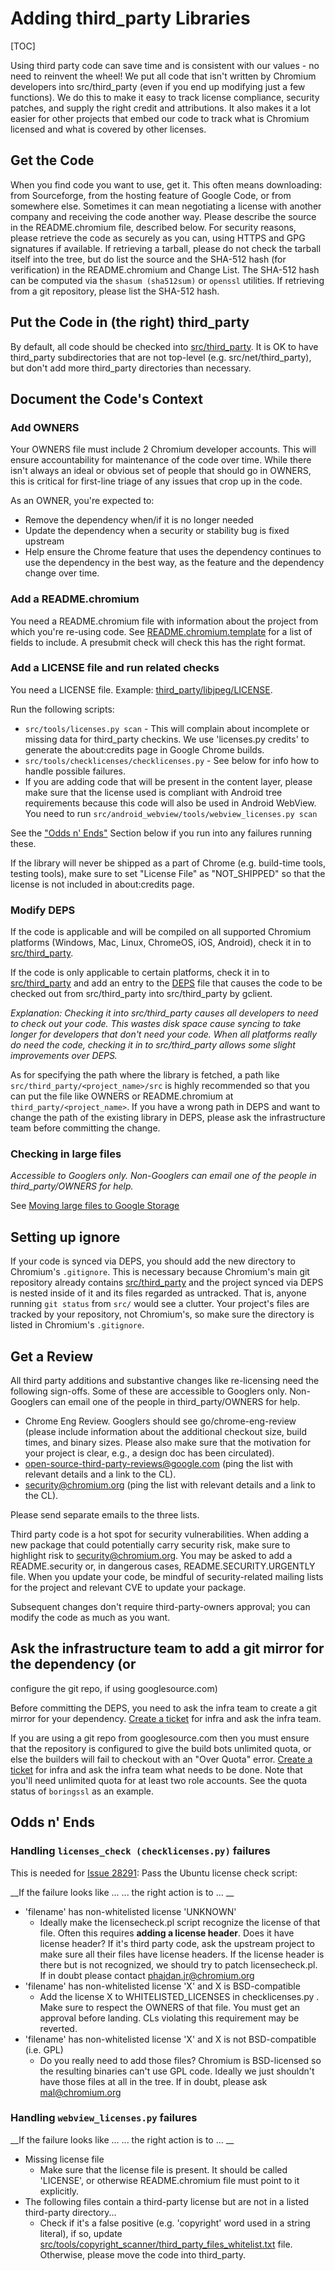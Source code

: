 # Adding third_party Libraries

[TOC]

Using third party code can save time and is consistent with our values - no need
to reinvent the wheel! We put all code that isn't written by Chromium developers
into src/third_party (even if you end up modifying just a few functions). We do
this to make it easy to track license compliance, security patches, and supply
the right credit and attributions. It also makes it a lot easier for other
projects that embed our code to track what is Chromium licensed and what is
covered by other licenses.

## Get the Code

When you find code you want to use, get it. This often means downloading: from
Sourceforge, from the hosting feature of Google Code, or from somewhere else.
Sometimes it can mean negotiating a license with another company and receiving
the code another way. Please describe the source in the README.chromium file,
described below.  For security reasons, please retrieve the code as securely as
you can, using HTTPS and GPG signatures if available.  If retrieving a tarball,
please do not check the tarball itself into the tree, but do list the source and
the SHA-512 hash (for verification) in the README.chromium and Change List. The
SHA-512 hash can be computed via the `shasum (sha512sum)` or `openssl`
utilities.  If retrieving from a git repository, please list the SHA-512 hash.

## Put the Code in (the right) third_party

By default, all code should be checked into
[src/third_party](http://src.chromium.org/viewvc/chrome/trunk/src/third_party/).
It is OK to have third_party subdirectories that are not top-level (e.g.
src/net/third_party), but don't add more third_party directories than necessary.

## Document the Code's Context

### Add OWNERS

Your OWNERS file must include 2 Chromium developer accounts. This will ensure
accountability for maintenance of the code over time. While there isn't always
an ideal or obvious set of people that should go in OWNERS, this is critical for
first-line triage of any issues that crop up in the code.

As an OWNER, you're expected to:

* Remove the dependency when/if it is no longer needed
* Update the dependency when a security or stability bug is fixed upstream
* Help ensure the Chrome feature that uses the dependency continues to use the
  dependency in the best way, as the feature and the dependency change over
  time.

### Add a README.chromium

You need a README.chromium file with information about the project from which
you're re-using code. See
[README.chromium.template](http://src.chromium.org/viewvc/chrome/trunk/src/third_party/README.chromium.template)
for a list of fields to include. A presubmit check will check this has the right
format.

### Add a LICENSE file and run related checks

You need a LICENSE file. Example:
[third_party/libjpeg/LICENSE](http://src.chromium.org/viewvc/chrome/trunk/src/third_party/libjpeg/LICENSE?revision=42288&view=markup).

Run the following scripts:

* `src/tools/licenses.py scan` - This will complain about incomplete or missing
  data for third_party checkins. We use 'licenses.py credits' to generate the
  about:credits page in Google Chrome builds.
* `src/tools/checklicenses/checklicenses.py` - See below for info how to handle
  possible failures.
* If you are adding code that will be present in the content layer, please make
  sure that the license used is compliant with Android tree requirements because
  this code will also be used in Android WebView. You need to run
  `src/android_webview/tools/webview_licenses.py scan`

See the ["Odds n' Ends"](adding_to_third_party.md#Odds-n_Ends) Section below if
you run into any failures running these.

If the library will never be shipped as a part of Chrome (e.g. build-time tools,
testing tools), make sure to set "License File" as "NOT_SHIPPED" so that the
license is not included in about:credits page.

### Modify DEPS

If the code is applicable and will be compiled on all supported Chromium
platforms (Windows, Mac, Linux, ChromeOS, iOS, Android), check it in to
[src/third_party](http://src.chromium.org/viewvc/chrome/trunk/src/third_party/). 

If the code is only applicable to certain platforms, check it in to
[src/third_party](http://src.chromium.org/viewvc/chrome/trunk/src/third_party/)
and add an entry to the
[DEPS](http://src.chromium.org/viewvc/chrome/trunk/src/DEPS) file that causes
the code to be checked out from src/third_party into src/third_party by gclient.

_Explanation: Checking it into src/third_party causes all developers to need to
check out your code. This wastes disk space cause syncing to take longer for
developers that don't need your code. When all platforms really do need the
code, checking it in to src/third_party allows some slight improvements over
DEPS._

As for specifying the path where the library is fetched, a path like
`src/third_party/<project_name>/src` is highly recommended so that you can put
the file like OWNERS or README.chromium at `third_party/<project_name>`. If you
have a wrong path in DEPS and want to change the path of the existing library in
DEPS, please ask the infrastructure team before committing the change.

### Checking in large files
_Accessible to Googlers only. Non-Googlers can email one of the people in
third_party/OWNERS for help._

See [Moving large files to Google Storage](https://goto.google.com/checking-in-large-files)

## Setting up ignore

If your code is synced via DEPS, you should add the new directory to Chromium's
`.gitignore`. This is necessary because Chromium's main git repository already
contains
[src/third_party](http://src.chromium.org/viewvc/chrome/trunk/src/third_party/)
and the project synced via DEPS is nested inside of it and its files regarded as
untracked. That is, anyone running `git status` from `src/` would see a clutter.
Your project's files are tracked by your repository, not Chromium's, so make
sure the directory is listed in Chromium's `.gitignore`.

## Get a Review

All third party additions and substantive changes like re-licensing need the
following sign-offs. Some of these are accessible to Googlers only. Non-Googlers
can email one of the people in third_party/OWNERS for help.

* Chrome Eng Review. Googlers should see go/chrome-eng-review (please include information about the additional checkout size, build times, and binary sizes. Please also make sure that the motivation for your project is clear, e.g., a design doc has been circulated).
* open-source-third-party-reviews@google.com (ping the list with relevant
  details and a link to the CL).
* security@chromium.org (ping the list with relevant details and a link to the
  CL).

Please send separate emails to the three lists.

Third party code is a hot spot for security vulnerabilities. When adding a new
package that could potentially carry security risk, make sure to highlight risk
to security@chromium.org. You may be asked to add a README.security or, in
dangerous cases, README.SECURITY.URGENTLY file. When you update your code, be
mindful of security-related mailing lists for the project and relevant CVE to
update your package.

Subsequent changes don't require third-party-owners approval; you can modify the
code as much as you want.

## Ask the infrastructure team to add a git mirror for the dependency (or
configure the git repo, if using googlesource.com)

Before committing the DEPS, you need to ask the infra team to create a git
mirror for your dependency. [Create a
ticket](https://bugs.chromium.org/p/chromium/issues/entry?template=Infra-Git)
for infra and ask the infra team.

If you are using a git repo from googlesource.com then you must ensure that the
repository is configured to give the build bots unlimited quota, or else the
builders will fail to checkout with an "Over Quota" error. [Create a
ticket](https://bugs.chromium.org/p/chromium/issues/entry?template=Infra-Git)
for infra and ask the infra team what needs to be done. Note that you'll need
unlimited quota for at least two role accounts. See the quota status of
`boringssl` as an example.

## Odds n' Ends

### Handling `licenses_check (checklicenses.py)` failures

This is needed for [Issue
28291](http://code.google.com/p/chromium/issues/detail?id=28291): Pass the
Ubuntu license check script:

__If the failure looks like ...   ... the right action is to ... __

* 'filename' has non-whitelisted license 'UNKNOWN'
    * Ideally make the licensecheck.pl script recognize the license of that
      file.  Often this requires __adding a license header__. Does it have
      license header? If it's third party code, ask the upstream project to make
      sure all their files have license headers.  If the license header is there
      but is not recognized, we should try to patch licensecheck.pl.  If in
      doubt please contact phajdan.jr@chromium.org
* 'filename' has non-whitelisted license 'X' and X is BSD-compatible
    * Add the license X to WHITELISTED_LICENSES in checklicenses.py . Make sure
      to respect the OWNERS of that file. You must get an approval before
      landing. CLs violating this requirement may be reverted.
* 'filename' has non-whitelisted license 'X' and X is not BSD-compatible (i.e.
  GPL)
    * Do you really need to add those files? Chromium is BSD-licensed so the
      resulting binaries can't use GPL code. Ideally we just shouldn't have
      those files at all in the tree. If in doubt, please ask mal@chromium.org

### Handling `webview_licenses.py` failures

__If the failure looks like ...   ... the right action is to ... __

* Missing license file
    * Make sure that the license file is present. It should be called 'LICENSE',
      or otherwise README.chromium file must point to it explicitly.
* The following files contain a third-party license but are not in a listed
  third-party directory...
    * Check if it's a false positive (e.g. 'copyright' word used in a string
      literal), if so, update
      [src/tools/copyright_scanner/third_party_files_whitelist.txt](https://code.google.com/p/chromium/codesearch#chromium/src/tools/copyright_scanner/third_party_files_whitelist.txt)
      file. Otherwise, please move the code into third_party.
